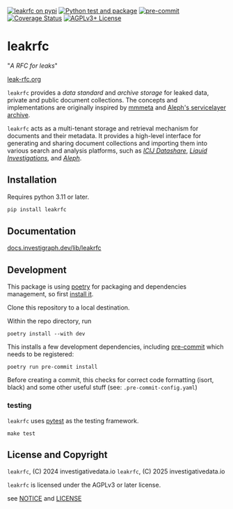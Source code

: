 [![leakrfc on pypi](https://img.shields.io/pypi/v/leakrfc)](https://pypi.org/project/leakrfc/)
[![Python test and package](https://github.com/investigativedata/leakrfc/actions/workflows/python.yml/badge.svg)](https://github.com/investigativedata/leakrfc/actions/workflows/python.yml)
[![pre-commit](https://img.shields.io/badge/pre--commit-enabled-brightgreen?logo=pre-commit)](https://github.com/pre-commit/pre-commit)
[![Coverage Status](https://coveralls.io/repos/github/investigativedata/leakrfc/badge.svg?branch=main)](https://coveralls.io/github/investigativedata/leakrfc?branch=main)
[![AGPLv3+ License](https://img.shields.io/pypi/l/leakrfc)](./LICENSE)

# leakrfc

"_A RFC for leaks_"

[leak-rfc.org](https://leak-rfc.org)

`leakrfc` provides a _data standard_ and _archive storage_ for leaked data, private and public document collections. The concepts and implementations are originally inspired by [mmmeta](https://github.com/simonwoerpel/mmmeta) and [Aleph's servicelayer archive](https://github.com/alephdata/servicelayer).

`leakrfc` acts as a multi-tenant storage and retrieval mechanism for documents and their metadata. It provides a high-level interface for generating and sharing document collections and importing them into various search and analysis platforms, such as [_ICIJ Datashare_](https://datashare.icij.org/), [_Liquid Investigations_](https://github.com/liquidinvestigations/), and [_Aleph_](https://docs.aleph.occrp.org/).

## Installation

Requires python 3.11 or later.

```bash
pip install leakrfc
```

## Documentation

[docs.investigraph.dev/lib/leakrfc](https://docs.investigraph.dev/lib/leakrfc)

## Development

This package is using [poetry](https://python-poetry.org/) for packaging and dependencies management, so first [install it](https://python-poetry.org/docs/#installation).

Clone this repository to a local destination.

Within the repo directory, run

    poetry install --with dev

This installs a few development dependencies, including [pre-commit](https://pre-commit.com/) which needs to be registered:

    poetry run pre-commit install

Before creating a commit, this checks for correct code formatting (isort, black) and some other useful stuff (see: `.pre-commit-config.yaml`)

### testing

`leakrfc` uses [pytest](https://docs.pytest.org/en/stable/) as the testing framework.

    make test

## License and Copyright

`leakrfc`, (C) 2024 investigativedata.io
`leakrfc`, (C) 2025 investigativedata.io

`leakrfc` is licensed under the AGPLv3 or later license.

see [NOTICE](./NOTICE) and [LICENSE](./LICENSE)
